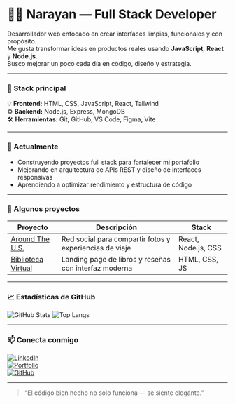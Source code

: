 # 👨‍💻 Narayan — Full Stack Developer

Desarrollador web enfocado en crear interfaces limpias, funcionales y con propósito.  
Me gusta transformar ideas en productos reales usando **JavaScript**, **React** y **Node.js**.  
Busco mejorar un poco cada día en código, diseño y estrategia.

---

### 🧠 Stack principal
💡 **Frontend:** HTML, CSS, JavaScript, React, Tailwind  
⚙️ **Backend:** Node.js, Express, MongoDB  
🛠️ **Herramientas:** Git, GitHub, VS Code, Figma, Vite  

---

### 🚀 Actualmente
- Construyendo proyectos full stack para fortalecer mi portafolio  
- Mejorando en arquitectura de APIs REST y diseño de interfaces responsivas  
- Aprendiendo a optimizar rendimiento y estructura de código

---

### 🧩 Algunos proyectos
| Proyecto | Descripción | Stack |
|-----------|--------------|--------|
| [Around The U.S.](https://github.com/tuusuario/around-the-us) | Red social para compartir fotos y experiencias de viaje | React, Node.js, CSS |
| [Biblioteca Virtual](https://github.com/tuusuario/biblioteca-virtual) | Landing page de libros y reseñas con interfaz moderna | HTML, CSS, JS |

---

### 📈 Estadísticas de GitHub
![GitHub Stats](https://github-readme-stats.vercel.app/api?username=tuusuario&show_icons=true&theme=tokyonight&hide_border=true)
![Top Langs](https://github-readme-stats.vercel.app/api/top-langs/?username=tuusuario&layout=compact&theme=tokyonight&hide_border=true)

---

### 📫 Conecta conmigo
[![LinkedIn](https://img.shields.io/badge/LinkedIn-0A66C2?style=for-the-badge&logo=linkedin&logoColor=white)](https://linkedin.com/in/tuusuario)  
[![Portfolio](https://img.shields.io/badge/Portafolio-000000?style=for-the-badge&logo=About.me&logoColor=white)](https://tuportafolio.com)  
[![GitHub](https://img.shields.io/badge/GitHub-181717?style=for-the-badge&logo=github&logoColor=white)](https://github.com/tuusuario)

---

> “El código bien hecho no solo funciona — se siente elegante.”

<!--
**NarayanMx/NarayanMx** is a ✨ _special_ ✨ repository because its `README.md` (this file) appears on your GitHub profile.

Here are some ideas to get you started:

- 🔭 I’m currently working on ...
- 🌱 I’m currently learning ...
- 👯 I’m looking to collaborate on ...
- 🤔 I’m looking for help with ...
- 💬 Ask me about ...
- 📫 How to reach me: ...
- 😄 Pronouns: ...
- ⚡ Fun fact: ...
-->
